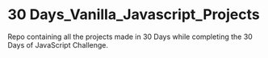 # 30 Days_Vanilla_Javascript_Projects

Repo containing all the projects made in 30 Days while completing the 30 Days of JavaScript Challenge.
